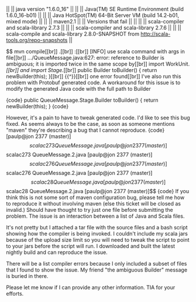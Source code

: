 || || java version "1.6.0_16" ||
|| || Java(TM) SE Runtime Environment (build 1.6.0_16-b01) ||
|| || Java HotSpot(TM) 64-Bit Server VM (build 14.2-b01, mixed mode) ||
|| || maven2.1 ||
|| Versions that fail || ||
|| || scala-compiler and scala-library 2.7.3 ||
|| || scala-compiler and scala-library 2.7.6 ||
|| || scala-compile and scala-library 2.8.0-SNAPSHOT from http://scala-tools.org/repo-snapshots ||

$$ mvn compile[[br]]
.[[br]]
:[[br]]
[INFO] use scala command with args in file[[br]]
.../QueueMessage.java:627: error: reference to Builder is ambiguous;
it is imported twice in the same scope by[[br]]
import WorkUnit._[[br]]
and import Stage._[[br]]
    public Builder toBuilder() { return newBuilder(this); }[[br]]
           {{^}}[[br]]
one error found[[br]]
I've also run this problem with Protobuf generated code. A workaround for this issue is to modify the generated Java code with the full path to Builder

{code}
public QueueMessage.Stage.Builder toBuilder() { return newBuilder(this); }
{code}

However, it's a pain to have to tweak generated code. I'd like to see this bug fixed.
As seems always to be the case, as soon as someone mentions "maven" they're describing a bug that I cannot reproduce.
{code}
[paulp@jon 2377 (master)]$$ scalac273 QueueMessage.java 
[paulp@jon 2377 (master)]$$ scalac273 QueueMessage.2.java 
[paulp@jon 2377 (master)]$$ scalac276 QueueMessage.java 
[paulp@jon 2377 (master)]$$ scalac276 QueueMessage.2.java 
[paulp@jon 2377 (master)]$$ scalac28 QueueMessage.java 
[paulp@jon 2377 (master)]$$ scalac28 QueueMessage.2.java 
[paulp@jon 2377 (master)]$$ 
{code}
If you think this is not some sort of maven configuration bug, please tell me how to reproduce it without involving maven (else this ticket will be closed as invalid.)
Should have thought to try just one file before submitting the problem. The issue is an interaction between a list of Java and Scala files.

It's not pretty but I attached a tar file with the source files and a bash script showing how the compiler is being invoked.  I couldn't include my scala jars because of the upload size limit so you will need to tweak the script to point to your jars before the script will run. I downloaded and built the latest nightly build and can reproduce the issue.

There will be a list compiler errors because I only included a subset of files that I found to show the issue. My friend "the ambiguous Builder" message is buried in there.

Please let me know if I can provide any other information.  TIA for your efforts.
